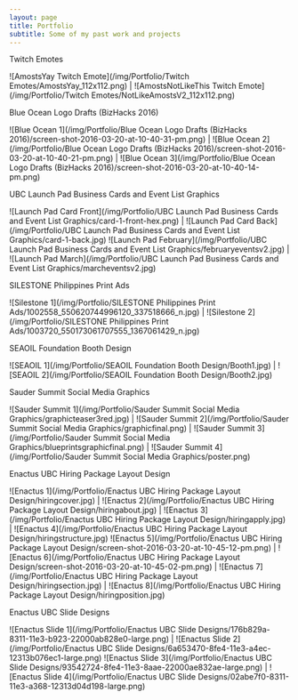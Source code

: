 ```yaml
---
layout: page
title: Portfolio
subtitle: Some of my past work and projects
---
```


Twitch Emotes

![AmostsYay Twitch Emote](/img/Portfolio/Twitch Emotes/AmostsYay_112x112.png) | ![AmostsNotLikeThis Twitch Emote](/img/Portfolio/Twitch Emotes/NotLikeAmostsV2_112x112.png)

Blue Ocean Logo Drafts (BizHacks 2016)

![Blue Ocean 1](/img/Portfolio/Blue Ocean Logo Drafts (BizHacks 2016)/screen-shot-2016-03-20-at-10-40-31-pm.png) | ![Blue Ocean 2](/img/Portfolio/Blue Ocean Logo Drafts (BizHacks 2016)/screen-shot-2016-03-20-at-10-40-21-pm.png) | ![Blue Ocean 3](/img/Portfolio/Blue Ocean Logo Drafts (BizHacks 2016)/screen-shot-2016-03-20-at-10-40-14-pm.png)

UBC Launch Pad Business Cards and Event List Graphics

![Launch Pad Card Front](/img/Portfolio/UBC Launch Pad Business Cards and Event List Graphics/card-1-front-hex.png) | ![Launch Pad Card Back](/img/Portfolio/UBC Launch Pad Business Cards and Event List Graphics/card-1-back.jpg)
![Launch Pad February](/img/Portfolio/UBC Launch Pad Business Cards and Event List Graphics/februaryeventsv2.jpg) | ![Launch Pad March](/img/Portfolio/UBC Launch Pad Business Cards and Event List Graphics/marcheventsv2.jpg)

SILESTONE Philippines Print Ads

![Silestone 1](/img/Portfolio/SILESTONE Philippines Print Ads/1002558_550620744996120_337518666_n.jpg) | ![Silestone 2](/img/Portfolio/SILESTONE Philippines Print Ads/1003720_550173061707555_1367061429_n.jpg)

SEAOIL Foundation Booth Design

![SEAOIL 1](/img/Portfolio/SEAOIL Foundation Booth Design/Booth1.jpg) | ![SEAOIL 2](/img/Portfolio/SEAOIL Foundation Booth Design/Booth2.jpg)

Sauder Summit Social Media Graphics

![Sauder Summit 1](/img/Portfolio/Sauder Summit Social Media Graphics/graphicteaser3red.jpg) | ![Sauder Summit 2](/img/Portfolio/Sauder Summit Social Media Graphics/graphicfinal.png) | ![Sauder Summit 3](/img/Portfolio/Sauder Summit Social Media Graphics/blueprintsgraphicfinal.png) | ![Sauder Summit 4](/img/Portfolio/Sauder Summit Social Media Graphics/poster.png)

Enactus UBC Hiring Package Layout Design

![Enactus 1](/img/Portfolio/Enactus UBC Hiring Package Layout Design/hiringcover.jpg) | ![Enactus 2](/img/Portfolio/Enactus UBC Hiring Package Layout Design/hiringabout.jpg) | ![Enactus 3](/img/Portfolio/Enactus UBC Hiring Package Layout Design/hiringapply.jpg) | ![Enactus 4](/img/Portfolio/Enactus UBC Hiring Package Layout Design/hiringstructure.jpg)
![Enactus 5](/img/Portfolio/Enactus UBC Hiring Package Layout Design/screen-shot-2016-03-20-at-10-45-12-pm.png) | ![Enactus 6](/img/Portfolio/Enactus UBC Hiring Package Layout Design/screen-shot-2016-03-20-at-10-45-02-pm.png) | ![Enactus 7](/img/Portfolio/Enactus UBC Hiring Package Layout Design/hiringsection.jpg) | ![Enactus 8](/img/Portfolio/Enactus UBC Hiring Package Layout Design/hiringposition.jpg)

Enactus UBC Slide Designs

![Enactus Slide 1](/img/Portfolio/Enactus UBC Slide Designs/176b829a-8311-11e3-b923-22000ab828e0-large.png) | ![Enactus Slide 2](/img/Portfolio/Enactus UBC Slide Designs/6a653470-8fe4-11e3-a4ec-12313b076ec1-large.png)
![Enactus Slide 3](/img/Portfolio/Enactus UBC Slide Designs/93542724-8fe4-11e3-8aae-22000ae832ae-large.png) | ![Enactus Slide 4](/img/Portfolio/Enactus UBC Slide Designs/02abe7f0-8311-11e3-a368-12313d04d198-large.png)